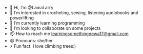 - 👋 Hi, I’m @LamaLarry
- 👀 I’m interested in crocheting, sewing, listening audiobooks and powerlifting
- 🌱 I’m currently learning programming
- 💞️ I’m looking to collaborate on some projects
- 📫 How to reach me learningsomethingnewa17@gmail.com
- 😄 Pronouns: she/her
- ⚡ Fun fact: I love climbing trees:)

<!---
LamaLarry/LamaLarry is a ✨ special ✨ repository because its `README.md` (this file) appears on your GitHub profile.
You can click the Preview link to take a look at your changes.
--->

